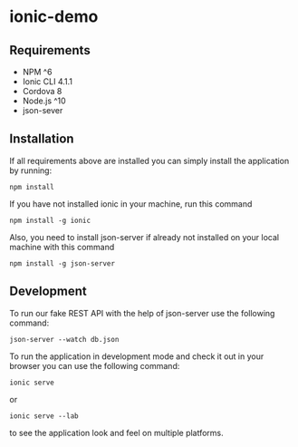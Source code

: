 # ionic-demo

## Requirements
- NPM ^6
- Ionic CLI 4.1.1
- Cordova 8
- Node.js ^10
- json-sever

## Installation

If all requirements above are installed you can simply install the application by running:
```
npm install
```

If you have not installed ionic in your machine, run this command
```
npm install -g ionic
```

Also, you need to install json-server if already not installed on your local machine with this command
```
npm install -g json-server
```

## Development
To run our fake REST API with the help of json-server use the following command:
```
json-server --watch db.json
```

To run the application in development mode and check it out in your browser you can use the following command:
```
ionic serve
```
or
```
ionic serve --lab
```
to see the application look and feel on multiple platforms.
